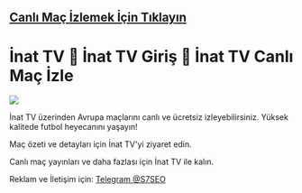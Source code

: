##  <a href="https://dub.sh/nanotv">Canlı Maç İzlemek İçin Tıklayın</a>

# İnat TV 💫 İnat TV Giriş 💫 İnat TV Canlı Maç İzle

<a href="https://dub.sh/nanotv"><img src="https://i.postimg.cc/zVLTGLsF/inat-tv-ma-g-rsel1.png"></a>

İnat TV üzerinden Avrupa maçlarını canlı ve ücretsiz izleyebilirsiniz. Yüksek kalitede futbol heyecanını yaşayın!

Maç özeti ve detayları için İnat TV'yi ziyaret edin.

Canlı maç yayınları ve daha fazlası için İnat TV ile kalın.

Reklam ve İletişim için: <a href="https://t.me/S7SEO">Telegram @S7SEO</a>
